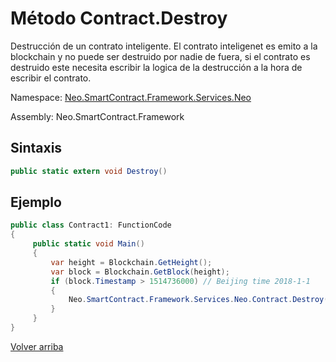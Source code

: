 # Método Contract.Destroy

Destrucción de un contrato inteligente. El contrato inteligenet es emito a la blockchain y no puede ser destruido por nadie de fuera, si el contrato es destruido este necesita escribir la logica de la destrucción a la hora de escribir el contrato.


Namespace: [Neo.SmartContract.Framework.Services.Neo](../../Neo.md)

Assembly: Neo.SmartContract.Framework

## Sintaxis

```c#
public static extern void Destroy()
```

## Ejemplo

```c#
public class Contract1: FunctionCode
{
     public static void Main()
     {
         var height = Blockchain.GetHeight();
         var block = Blockchain.GetBlock(height);
         if (block.Timestamp > 1514736000) // Beijing time 2018-1-1
         {
             Neo.SmartContract.Framework.Services.Neo.Contract.Destroy();
         }
     }
}
```



[Volver arriba](../Account.md)

